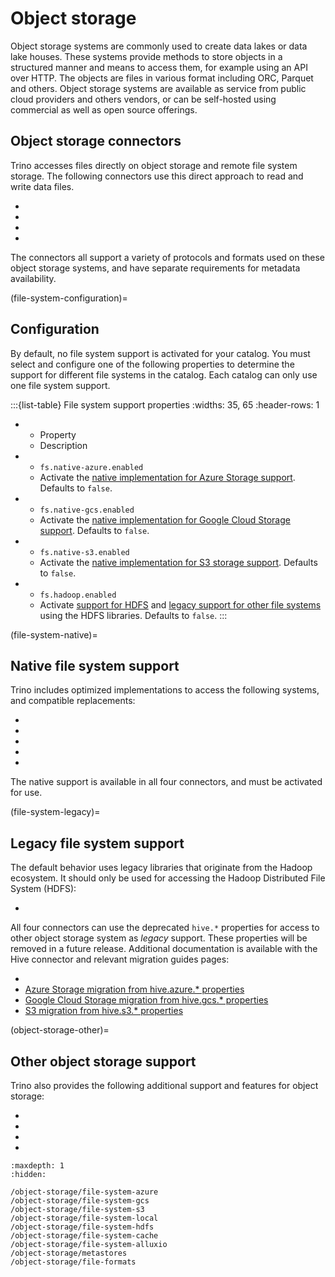 # Object storage

Object storage systems are commonly used to create data lakes or data lake
houses. These systems provide methods to store objects in a structured manner
and means to access them, for example using an API over HTTP. The objects are
files in various format including ORC, Parquet and others. Object storage
systems are available as service from public cloud providers and others vendors,
or can be self-hosted using commercial as well as open source offerings.

## Object storage connectors

Trino accesses files directly on object storage and remote file system storage.
The following connectors use this direct approach to read and write data files.

* [](/connector/delta-lake)
* [](/connector/hive)
* [](/connector/hudi)
* [](/connector/iceberg)

The connectors all support a variety of protocols and formats used on these
object storage systems, and have separate requirements for metadata
availability.

(file-system-configuration)=
## Configuration

By default, no file system support is activated for your catalog. You must
select and configure one of the following properties to determine the support
for different file systems in the catalog. Each catalog can only use one file
system support.

:::{list-table} File system support properties
:widths: 35, 65
:header-rows: 1

* - Property
  - Description
* - `fs.native-azure.enabled`
  - Activate the [native implementation for Azure Storage
    support](/object-storage/file-system-azure). Defaults to `false`.
* - `fs.native-gcs.enabled`
  - Activate the [native implementation for Google Cloud Storage
    support](/object-storage/file-system-gcs). Defaults to `false`.
* - `fs.native-s3.enabled`
  - Activate the [native implementation for S3 storage
    support](/object-storage/file-system-s3). Defaults to `false`.
* - `fs.hadoop.enabled`
  - Activate [support for HDFS](/object-storage/file-system-hdfs) and [legacy
    support for other file systems](file-system-legacy) using the HDFS
    libraries. Defaults to `false`.
:::

(file-system-native)=
## Native file system support

Trino includes optimized implementations to access the following systems, and
compatible replacements:

* [](/object-storage/file-system-azure)
* [](/object-storage/file-system-gcs)
* [](/object-storage/file-system-s3)
* [](/object-storage/file-system-local)
* [](/object-storage/file-system-alluxio)

The native support is available in all four connectors, and must be activated
for use.

(file-system-legacy)=
## Legacy file system support

The default behavior uses legacy libraries that originate from the Hadoop
ecosystem. It should only be used for accessing the Hadoop Distributed File
System (HDFS):

- [](/object-storage/file-system-hdfs)

All four connectors can use the deprecated `hive.*` properties for access to
other object storage system as *legacy* support. These properties will be
removed in a future release. Additional documentation is available with the Hive
connector and relevant migration guides pages:

- [](/connector/hive)
- [Azure Storage migration from hive.azure.* properties](fs-legacy-azure-migration)
- [Google Cloud Storage migration from hive.gcs.* properties](fs-legacy-gcs-migration)
- [S3 migration from hive.s3.* properties](fs-legacy-s3-migration) 

(object-storage-other)=
## Other object storage support

Trino also provides the following additional support and features for object
storage:

* [](/object-storage/file-system-cache)
* [](/object-storage/file-system-alluxio)
* [](/object-storage/metastores)
* [](/object-storage/file-formats)

```{toctree}
:maxdepth: 1
:hidden:

/object-storage/file-system-azure
/object-storage/file-system-gcs
/object-storage/file-system-s3
/object-storage/file-system-local
/object-storage/file-system-hdfs
/object-storage/file-system-cache
/object-storage/file-system-alluxio
/object-storage/metastores
/object-storage/file-formats
```
